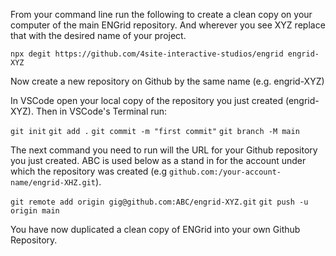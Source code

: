 
From your command line run the following to create a clean copy on your computer of the main ENGrid repository. And wherever you see XYZ replace that with the desired name of your project.

`npx degit https://github.com/4site-interactive-studios/engrid engrid-XYZ`

Now create a new repository on Github by the same name (e.g. engrid-XYZ)

In VSCode open your local copy of the repository you just created (engrid-XYZ). Then in VSCode's Terminal run:

`git init`
`git add .`
`git commit -m "first commit"`
`git branch -M main`

The next command you need to run will the URL for your Github repository you just created. ABC is used below as a stand in for the account under which the repository was created (e.g `github.com:/your-account-name/engrid-XHZ.git`).

`git remote add origin gig@github.com:ABC/engrid-XYZ.git`
`git push -u origin main`

You have now duplicated a clean copy of ENGrid into your own Github Repository.
